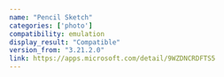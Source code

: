 ```yaml
---
name: "Pencil Sketch"
categories: ['photo']
compatibility: emulation
display_result: "Compatible"
version_from: "3.21.2.0"
link: https://apps.microsoft.com/detail/9WZDNCRDFTS5
---
```

